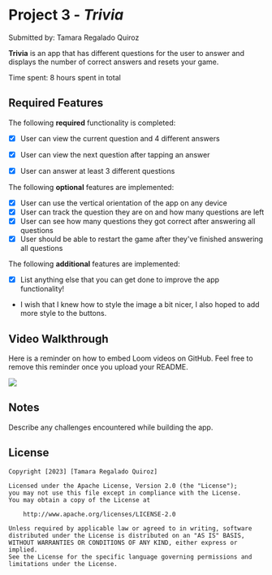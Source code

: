 # Project 3 - *Trivia*

Submitted by: Tamara Regalado Quiroz

**Trivia** is an app that has different questions for the user to answer and displays the number of correct answers and resets your game. 

Time spent: 8 hours spent in total

## Required Features

The following **required** functionality is completed:

- [x] User can view the current question and 4 different answers
- [x] User can view the next question after tapping an answer
- [x] User can answer at least 3 different questions


The following **optional** features are implemented:

- [x] User can use the vertical orientation of the app on any device
- [x] User can track the question they are on and how many questions are left
- [x] User can see how many questions they got correct after answering all questions
- [x] User should be able to restart the game after they've finished answering all questions

The following **additional** features are implemented:

- [x] List anything else that you can get done to improve the app functionality!
- I wish that I knew how to style the image a bit nicer, I also hoped to add more style to the buttons. 

## Video Walkthrough

Here is a reminder on how to embed Loom videos on GitHub. Feel free to remove this reminder once you upload your README. 

<div>
    <a href="https://www.loom.com/share/69beee882eaa47e1a0e5cd3ee0eec312">
      <img style="max-width:300px;" src="https://cdn.loom.com/sessions/thumbnails/69beee882eaa47e1a0e5cd3ee0eec312-with-play.gif">
    </a>
</div>

## Notes

Describe any challenges encountered while building the app.

## License

    Copyright [2023] [Tamara Regalado Quiroz]

    Licensed under the Apache License, Version 2.0 (the "License");
    you may not use this file except in compliance with the License.
    You may obtain a copy of the License at

        http://www.apache.org/licenses/LICENSE-2.0

    Unless required by applicable law or agreed to in writing, software
    distributed under the License is distributed on an "AS IS" BASIS,
    WITHOUT WARRANTIES OR CONDITIONS OF ANY KIND, either express or implied.
    See the License for the specific language governing permissions and
    limitations under the License.
